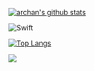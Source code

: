 [![archan's github stats](https://github-readme-stats.vercel.app/api?username=archan0621)](https://github.com/anuraghazra/github-readme-stats)

<img alt="Swift" src ="https://img.shields.io/badge/Swift-F05138.svg?&style=for-the-badge&logo=Swift&logoColor=white"/>


[![Top Langs](https://github-readme-stats.vercel.app/api/top-langs/?username=archan0621)](https://github.com/anuraghazra/github-readme-stats)

<a href="https://opgc.me/#/users/archan0621" target="_blank"><img src="https://api.opgc.me/githubs/users/archan0621/tag/?theme=basic" /></a>
